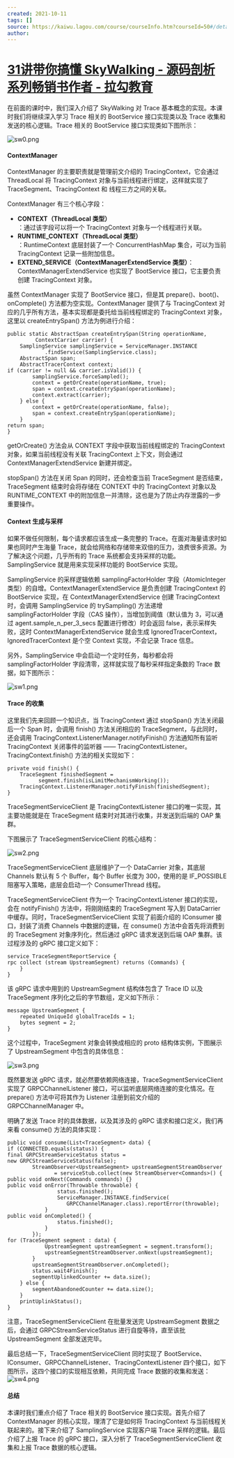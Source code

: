 ```yaml
---
created: 2021-10-11
tags: []
source: https://kaiwu.lagou.com/course/courseInfo.htm?courseId=50#/detail/pc?id=1720
author: 
---
```


# [31讲带你搞懂 SkyWalking - 源码剖析系列畅销书作者 - 拉勾教育](https://kaiwu.lagou.com/course/courseInfo.htm?courseId=50#/detail/pc?id=1720)


在前面的课时中，我们深入介绍了 SkyWalking 对 Trace 基本概念的实现。本课时我们将继续深入学习 Trace 相关的 BootService 接口实现类以及 Trace 收集和发送的核心逻辑。Trace 相关的 BootService 接口实现类如下图所示：

![sw0.png](https://s0.lgstatic.com/i/image3/M01/14/4A/Ciqah16hMVaAatgbAABGB3yEwak805.png)

#### ContextManager

ContextManager 的主要职责就是管理前文介绍的 TracingContext，它会通过 ThreadLocal 将 TracingContext 对象与当前线程进行绑定，这样就实现了 TraceSegment、TracingContext 和 线程三方之间的关联。

ContextManager 有三个核心字段：

-   **CONTEXT（ThreadLocal 类型）**  
    ：通过该字段可以将一个 TracingContext 对象与一个线程进行关联。
-   **RUNTIME\_CONTEXT（ThreadLocal 类型）**  
    ：RuntimeContext 底层封装了一个 ConcurrentHashMap 集合，可以为当前 TracingContext 记录一些附加信息。
-   **EXTEND\_SERVICE（ContextManagerExtendService 类型）**：ContextManagerExtendService 也实现了 BootService 接口，它主要负责创建 TracingContext 对象。

虽然 ContextManager 实现了 BootService 接口，但是其 prepare()、boot()、onComplete() 方法都为空实现。ContextManager 提供了与 TracingContext 对应的几乎所有方法，基本实现都是委托给当前线程绑定的 TracingContext 对象，这里以 createEntrySpan() 方法为例进行介绍：

```
public static AbstractSpan createEntrySpan(String operationName,
         ContextCarrier carrier) {
    SamplingService samplingService = ServiceManager.INSTANCE
            .findService(SamplingService.class);     
    AbstractSpan span;
    AbstractTracerContext context;
if (carrier != null && carrier.isValid()) { 
        samplingService.forceSampled();
        context = getOrCreate(operationName, true); 
        span = context.createEntrySpan(operationName); 
        context.extract(carrier); 
    } else { 
        context = getOrCreate(operationName, false);
        span = context.createEntrySpan(operationName);
    }
return span;
}
```

getOrCreate() 方法会从 CONTEXT 字段中获取当前线程绑定的 TracingContext 对象，如果当前线程没有关联 TracingContext 上下文，则会通过 ContextManagerExtendService 新建并绑定。

stopSpan() 方法在关闭 Span 的同时，还会检查当前 TraceSegment 是否结束，TraceSegment 结束时会将存储在 CONTEXT 中的 TracingContext 对象以及 RUNTIME\_CONTEXT 中的附加信息一并清除，这也是为了防止内存泄露的一步重要操作。

#### Context 生成与采样

如果不做任何限制，每个请求都应该生成一条完整的 Trace。在面对海量请求时如果也同时产生海量 Trace，就会给网络和存储带来双倍的压力，浪费很多资源。为了解决这个问题，几乎所有的 Trace 系统都会支持采样的功能。SamplingService 就是用来实现采样功能的 BootService 实现。

SamplingService 的采样逻辑依赖 samplingFactorHolder 字段（AtomicInteger 类型）的自增。ContextManagerExtendService 是负责创建 TracingContext 的 BootService 实现，在 ContextManagerExtendService 创建 TracingContext 时，会调用 SamplingService 的 trySampling() 方法递增 samplingFactorHolder 字段（CAS 操作），当增加到阈值（默认值为 3，可以通过 agent.sample\_n\_per\_3\_secs 配置进行修改）时会返回 false，表示采样失败，这时 ContextManagerExtendService 就会生成 IgnoredTracerContext，IgnoredTracerContext 是个空 Context 实现，不会记录 Trace 信息。

另外，SamplingService 中会启动一个定时任务，每秒都会将 samplingFactorHolder 字段清零，这样就实现了每秒采样指定条数的 Trace 数据，如下图所示：

![sw1.png](https://s0.lgstatic.com/i/image3/M01/14/49/Ciqah16hMHmAT7-VAALHNKUBOhU815.png)

#### Trace 的收集

这里我们先来回顾一个知识点，当 TracingContext 通过 stopSpan() 方法关闭最后一个 Span 时，会调用 finish() 方法关闭相应的 TraceSegment，与此同时，还会调用 TracingContext.ListenerManager.notifyFinish() 方法通知所有监听 TracingContext 关闭事件的监听器 —— TracingContextListener。TracingContext.finish() 方法的相关实现如下：

```
private void finish() {
    TraceSegment finishedSegment = 
          segment.finish(isLimitMechanismWorking());
    TracingContext.ListenerManager.notifyFinish(finishedSegment);
}
```

TraceSegmentServiceClient 是 TracingContextListener 接口的唯一实现，其主要功能就是在 TraceSegment 结束时对其进行收集，并发送到后端的 OAP 集群。

下图展示了 TraceSegmentServiceClient 的核心结构：

![sw2.png](https://s0.lgstatic.com/i/image3/M01/14/4A/Ciqah16hMNGAO2HOAAEZleWtX24011.png)

TraceSegmentServiceClient 底层维护了一个 DataCarrier 对象，其底层 Channels 默认有 5 个 Buffer，每个 Buffer 长度为 300，使用的是 IF\_POSSIBLE 阻塞写入策略，底层会启动一个 ConsumerThread 线程。

TraceSegmentServiceClient 作为一个 TracingContextListener 接口的实现，会在 notifyFinish() 方法中，将刚刚结束的 TraceSegment 写入到 DataCarrier 中缓存。同时，TraceSegmentServiceClient 实现了前面介绍的 IConsumer 接口，封装了消费 Channels 中数据的逻辑，在 consume() 方法中会首先将消费到的 TraceSegment 对象序列化，然后通过 gRPC 请求发送到后端 OAP 集群。该过程涉及的 gRPC 接口定义如下：

```
service TraceSegmentReportService {
rpc collect (stream UpstreamSegment) returns (Commands) {
    }
}
```

该 gRPC 请求中用到的 UpstreamSegment 结构体包含了 Trace ID 以及 TraceSegment 序列化之后的字节数组，定义如下所示：

```
message UpstreamSegment {
    repeated UniqueId globalTraceIds = 1;
    bytes segment = 2; 
}
```

这个过程中，TraceSegment 对象会转换成相应的 proto 结构体实例，下图展示了 UpstreamSegment 中包含的具体信息：

![sw3.png](https://s0.lgstatic.com/i/image3/M01/14/4A/Ciqah16hMPmAaAOWAAPeM8ggypA230.png)

既然要发送 gRPC 请求，就必然要依赖网络连接，TraceSegmentServiceClient 实现了 GRPCChannelListener 接口，可以监听底层网络连接的变化情况。在 prepare() 方法中可将其作为 Listener 注册到前文介绍的 GRPCChannelManager 中。

明确了发送 Trace 时的具体数据，以及其涉及的 gRPC 请求和接口定义，我们再来看 consume() 方法的具体实现：

```
public void consume(List<TraceSegment> data) {
if (CONNECTED.equals(status)) { 
final GRPCStreamServiceStatus status = 
new GRPCStreamServiceStatus(false);
        StreamObserver<UpstreamSegment> upstreamSegmentStreamObserver
               = serviceStub.collect(new StreamObserver<Commands>() {
public void onNext(Commands commands) {}
public void onError(Throwable throwable) {
                status.finished();
                ServiceManager.INSTANCE.findService(
                   GRPCChannelManager.class).reportError(throwable);
            }
public void onCompleted() {
                status.finished(); 
            }
        });
for (TraceSegment segment : data) { 
            UpstreamSegment upstreamSegment = segment.transform();
            upstreamSegmentStreamObserver.onNext(upstreamSegment);
        }
        upstreamSegmentStreamObserver.onCompleted();
        status.wait4Finish(); 
        segmentUplinkedCounter += data.size(); 
    } else { 
        segmentAbandonedCounter += data.size();
    }
    printUplinkStatus(); 
}
```

注意，TraceSegmentServiceClient 在批量发送完 UpstreamSegment 数据之后，会通过 GRPCStreamServiceStatus 进行自旋等待，直至该批 UpstreamSegment 全部发送完毕。

最后总结一下，TraceSegmentServiceClient 同时实现了 BootService、IConsumer、GRPCChannelListener、TracingContextListener 四个接口，如下图所示，这四个接口的实现相互依赖，共同完成 Trace 数据的收集和发送：  
![sw4.png](https://s0.lgstatic.com/i/image3/M01/07/1B/CgoCgV6hMS2AQpyZAAFcVM04dCk973.png)

#### 总结

本课时我们重点介绍了 Trace 相关的 BootService 接口实现。首先介绍了 ContextManager 的核心实现，理清了它是如何将 TracingContext 与当前线程关联起来的。接下来介绍了 SamplingService 实现客户端 Trace 采样的逻辑。最后介绍了上报 Trace 的 gRPC 接口，深入分析了 TraceSegmentServiceClient 收集和上报 Trace 数据的核心逻辑。

